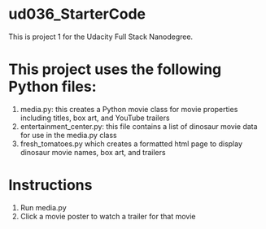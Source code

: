 # ud036_StarterCode
This is project 1 for the Udacity Full Stack Nanodegree.

# This project uses the following Python files:
1. media.py: this creates a Python movie class for movie properties including titles, box art, and YouTube trailers
2. entertainment_center.py: this file contains a list of dinosaur movie data for use in the media.py class
3. fresh_tomatoes.py which creates a formatted html page to display dinosaur movie names, box art, and trailers

# Instructions
1. Run media.py
2. Click a movie poster to watch a trailer for that movie